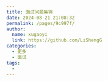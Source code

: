 ```yaml
---
title: 面试问题集锦
date: 2024-08-21 21:08:32
permalink: /pages/9c997f/
author: 
  name: xugaoyi
  link: https://github.com/LiShengG
categories: 
  - 更多
  - 面试
tags: 
  - 
---
```

